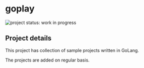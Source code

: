 # goplay

![project status: work in progress](https://img.shields.io/badge/project%20status-work%20in%20progress-orange.svg?style=for-the-badge)

## Project details

This project has collection of sample projects written in GoLang.

The projects are added on regular basis.